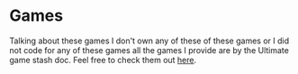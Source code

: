 # Games

Talking about these games I don't own any of these of these games or I did not code for any of these games all the games I provide are by the Ultimate game stash doc. Feel free to check them out [here](https://docs.google.com/document/d/1_FmH3BlSBQI7FGgAQL59-ZPe8eCxs35wel6JUyVaG8Q/edit?tab=t.0).
